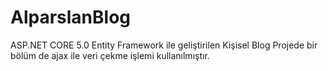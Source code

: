 # AlparslanBlog
ASP.NET CORE 5.0 Entity Framework ile geliştirilen Kişisel Blog
Projede bir bölüm de ajax ile veri çekme işlemi kullanılmıştır.
